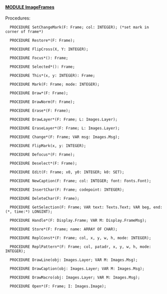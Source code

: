 
#### [MODULE ImageFrames](https://github.com/io-core/Paint/blob/main/ImageFrames.Mod)

Procedures:

```
  PROCEDURE SetChangeMark(F: Frame; col: INTEGER); (*set mark in corner of frame*)
```
```
  PROCEDURE Restore*(F: Frame);
```
```
  PROCEDURE FlipCross(X, Y: INTEGER);
```
```
  PROCEDURE Focus*(): Frame;
```
```
  PROCEDURE Selected*(): Frame;
```
```
  PROCEDURE This*(x, y: INTEGER): Frame;
```
```
  PROCEDURE Mark(F: Frame; mode: INTEGER);
```
```
  PROCEDURE Draw*(F: Frame);
```
```
  PROCEDURE DrawNorm(F: Frame);
```
```
  PROCEDURE Erase*(F: Frame);
```
```
  PROCEDURE DrawLayer*(F: Frame; L: Images.Layer);
```
```
  PROCEDURE EraseLayer*(F: Frame; L: Images.Layer);
```
```
  PROCEDURE Change*(F: Frame; VAR msg: Images.Msg);
```
```
  PROCEDURE FlipMark(x, y: INTEGER);
```
```
  PROCEDURE Defocus*(F: Frame);
```
```
  PROCEDURE Deselect*(F: Frame);
```
```
  PROCEDURE Edit(F: Frame; x0, y0: INTEGER; k0: SET);
```
```
  PROCEDURE NewCaption(F: Frame; col: INTEGER; font: Fonts.Font);
```
```
  PROCEDURE InsertChar(F: Frame; codepoint: INTEGER);
```
```
  PROCEDURE DeleteChar(F: Frame);
```
```
  PROCEDURE GetSelection(F: Frame; VAR text: Texts.Text; VAR beg, end: (*, time:*) LONGINT);
```
```
  PROCEDURE Handle*(F: Display.Frame; VAR M: Display.FrameMsg);
```
```
  PROCEDURE Store*(F: Frame; name: ARRAY OF CHAR);
```
```
  PROCEDURE ReplConst*(F: Frame; col, x, y, w, h, mode: INTEGER);
```
```
  PROCEDURE ReplPattern*(F: Frame; col, patadr, x, y, w, h, mode: INTEGER);
```
```
  PROCEDURE DrawLine(obj: Images.Layer; VAR M: Images.Msg);
```
```
  PROCEDURE DrawCaption(obj: Images.Layer; VAR M: Images.Msg);
```
```
  PROCEDURE DrawMacro(obj: Images.Layer; VAR M: Images.Msg);
```
```
  PROCEDURE Open*(F: Frame; I: Images.Image);
```
